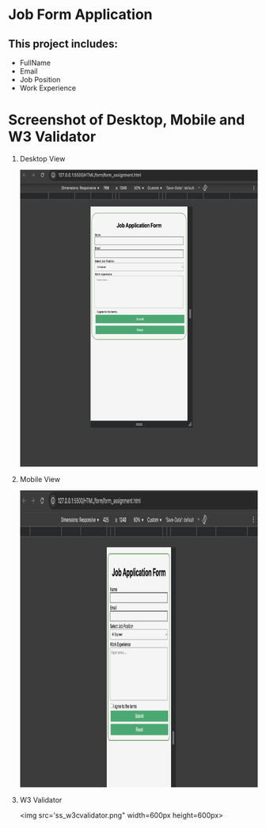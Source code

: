 # Job Form Application

## This project includes:
- FullName
- Email
- Job Position
- Work Experience

# Screenshot of Desktop, Mobile and W3 Validator

1. Desktop View

   <img src="desktop_view.png" width=600px height=600px>

2. Mobile View

   <img src="mobile_view.png" width=600px height=600px>

3. W3 Validator

   <img src='ss_w3cvalidator.png" width=600px height=600px>





